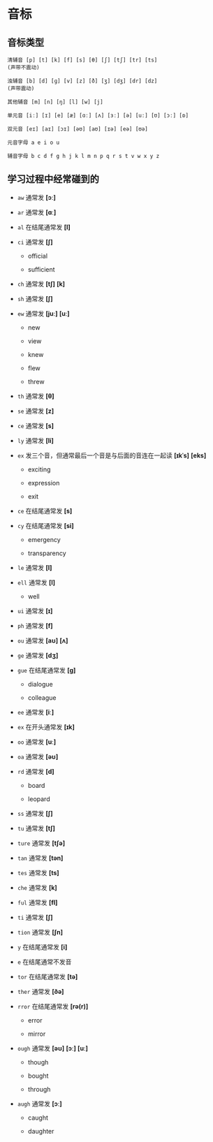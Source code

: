 # 音标

## 音标类型

```
清辅音 [p] [t] [k] [f] [s] [θ] [ʃ] [tʃ] [tr] [ts]
(声带不震动)

浊辅音 [b] [d] [ɡ] [v] [z] [ð] [ʒ] [dʒ] [dr] [dz]
(声带震动)

其他辅音 [m] [n] [ŋ] [l] [w] [j]

单元音 [iː] [ɪ] [e] [æ] [ɑː] [ʌ] [ɜː] [ə] [uː] [ʊ] [ɔː] [ɒ]

双元音 [eɪ] [aɪ] [ɔɪ] [əʊ] [aʊ] [ɪə] [eə] [ʊə]

元音字母 a e i o u

辅音字母 b c d f g h j k l m n p q r s t v w x y z
```

## 学习过程中经常碰到的

- `aw` 通常发 **[ɔː]**

- `ar` 通常发 **[ɑː]**

- `al` 在结尾通常发 **[l]**

- `ci` 通常发 **[ʃ]**

  - official

  - sufficient

- `ch` 通常发 **[tʃ]** **[k]**

- `sh` 通常发 **[ʃ]**

- `ew` 通常发 **[juː]** **[uː]**

  - new

  - view

  - knew

  - flew

  - threw

- `th` 通常发 **[θ]**

- `se` 通常发 **[z]**

- `ce` 通常发 **[s]**

- `ly` 通常发 **[li]**

- `ex` 发三个音，但通常最后一个音是与后面的音连在一起读 **[ɪkˈs]** **[eks]**

  - exciting

  - expression

  - exit

- `ce` 在结尾通常发 **[s]**

- `cy` 在结尾通常发 **[si]**

  - emergency

  - transparency

- `le` 通常发 **[l]**

- `ell` 通常发 **[l]**

  - well

- `ui` 通常发 **[ɪ]**

- `ph` 通常发 **[f]**

- `ou` 通常发 **[aʊ]** **[ʌ]**

- `ge` 通常发 **[dʒ]**

- `gue` 在结尾通常发 **[g]**

  - dialogue

  - colleague

- `ee` 通常发 **[iː]**

- `ex` 在开头通常发 **[ɪk]**

- `oo` 通常发 **[uː]**

- `oa` 通常发 **[əʊ]**

- `rd` 通常发 **[d]**

  - board

  - leopard

- `ss` 通常发 **[ʃ]**

- `tu` 通常发 **[tʃ]**

- `ture` 通常发 **[tʃə]**

- `tan` 通常发 **[tən]**

- `tes` 通常发 **[ts]**

- `che` 通常发 **[k]**

- `ful` 通常发 **[fl]**

- `ti` 通常发 **[ʃ]**

- `tion` 通常发 **[ʃn]**

- `y` 在结尾通常发 **[i]**

- `e` 在结尾通常不发音

- `tor` 在结尾通常发 **[tə]**

- `ther` 通常发 **[ðə]**

- `rror` 在结尾通常发 **[rə(r)]**

  - error

  - mirror

- `ough` 通常发 **[əʊ]** **[ɔː]** **[uː]**

  - though

  - bought

  - through

- `augh` 通常发 **[ɔː]**

  - caught

  - daughter
